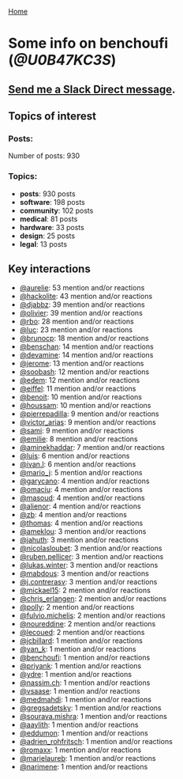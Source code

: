 [Home](https://kelu124.github.io/echommunity/)

# Some info on __benchoufi__ (_@U0B47KC3S_)


## [Send me a Slack Direct message](https://echopen.slack.com/messages/@benchoufi/).

## Topics of interest

### Posts: 

Number of posts: 930

### Topics:

* __posts__: 930 posts
* __software__: 198 posts
* __community__: 102 posts
* __medical__: 81 posts
* __hardware__: 33 posts
* __design__: 25 posts
* __legal__: 13 posts

## Key interactions 

* [@aurelie](./U37GZRZU6.md): 53 mention and/or reactions
* [@hackolite](./U20C8CKTL.md): 43 mention and/or reactions
* [@djabbz](./U2PFHNN3C.md): 39 mention and/or reactions
* [@olivier](./U04DFTZ7D.md): 39 mention and/or reactions
* [@rbo](./U38HVMZ6K.md): 28 mention and/or reactions
* [@luc](./U0AAL4W13.md): 23 mention and/or reactions
* [@brunocp](./U33817K25.md): 18 mention and/or reactions
* [@benschan](./U1PKXQVDW.md): 14 mention and/or reactions
* [@devamine](./U2X7189QR.md): 14 mention and/or reactions
* [@jerome](./U07UEJC2H.md): 13 mention and/or reactions
* [@soobash](./U1PAGSKGU.md): 12 mention and/or reactions
* [@edem](./U34N7NQNR.md): 12 mention and/or reactions
* [@eiffel](./U3GHS132Q.md): 11 mention and/or reactions
* [@benoit](./U0GMX7QUB.md): 10 mention and/or reactions
* [@houssam](./U2Y7FPEUB.md): 10 mention and/or reactions
* [@pierrepadilla](./U2X419KJS.md): 9 mention and/or reactions
* [@victor_arias](./U32FZ0QLX.md): 9 mention and/or reactions
* [@sami](./U2MF267L2.md): 9 mention and/or reactions
* [@emilie](./U0FN1B8KD.md): 8 mention and/or reactions
* [@aminekhaddar](./U2XLJS5L0.md): 7 mention and/or reactions
* [@luis](./U34231VFH.md): 6 mention and/or reactions
* [@ivan.l](./U3CDR25JP.md): 6 mention and/or reactions
* [@mario_j](./U32UWGGN9.md): 5 mention and/or reactions
* [@garycano](./U31UCUFPW.md): 4 mention and/or reactions
* [@omaciu](./U3J40RUDT.md): 4 mention and/or reactions
* [@masoud](./U3PLYAJPJ.md): 4 mention and/or reactions
* [@alienor](./U1N5Q9334.md): 4 mention and/or reactions
* [@zb](./U1P9ARRU3.md): 4 mention and/or reactions
* [@thomas](./U2Q4137LL.md): 4 mention and/or reactions
* [@ameklou](./U32AR6TED.md): 3 mention and/or reactions
* [@jahuth](./U3FCS2UP3.md): 3 mention and/or reactions
* [@nicolasloubet](./U04H8570R.md): 3 mention and/or reactions
* [@ruben.pellicer](./U32V2JWFJ.md): 3 mention and/or reactions
* [@lukas.winter](./U352MKG4V.md): 3 mention and/or reactions
* [@mabdous](./U2YN8FREG.md): 3 mention and/or reactions
* [@j.contrerasv](./U336DPZV4.md): 3 mention and/or reactions
* [@mickael15](./U3TUWV3SQ.md): 2 mention and/or reactions
* [@chris_erlangen](./U3PC2A4GZ.md): 2 mention and/or reactions
* [@polly](./U24BZF8UR.md): 2 mention and/or reactions
* [@fulvio.michelis](./U3D9HA0N4.md): 2 mention and/or reactions
* [@noureddine](./U38TWKY9Y.md): 2 mention and/or reactions
* [@lecoued](./U3QGT3Q74.md): 2 mention and/or reactions
* [@jcbillard](./U3GQS8JTZ.md): 1 mention and/or reactions
* [@yan_k](./U3NT8G2BC.md): 1 mention and/or reactions
* [@benchoufi](./U0B47KC3S.md): 1 mention and/or reactions
* [@priyank](./U23D8HAC9.md): 1 mention and/or reactions
* [@ydre](./U2404BG5N.md): 1 mention and/or reactions
* [@nassim.ch](./U1NM17NHF.md): 1 mention and/or reactions
* [@vsaase](./U3S1G3AE8.md): 1 mention and/or reactions
* [@medmahdi](./U36QEPF51.md): 1 mention and/or reactions
* [@gregsadetsky](./U0KLG7CP8.md): 1 mention and/or reactions
* [@sourava.mishra](./U3CV9P9NH.md): 1 mention and/or reactions
* [@aaylith](./U3ARRLDQ8.md): 1 mention and/or reactions
* [@eddumon](./U3HH0CEAW.md): 1 mention and/or reactions
* [@adrien_rohfritsch](./U2PTWF6SX.md): 1 mention and/or reactions
* [@romaxx](./U35LGETA4.md): 1 mention and/or reactions
* [@marielaureb](./U3T7KBEMV.md): 1 mention and/or reactions
* [@narimene](./U1NTT0ZPH.md): 1 mention and/or reactions
